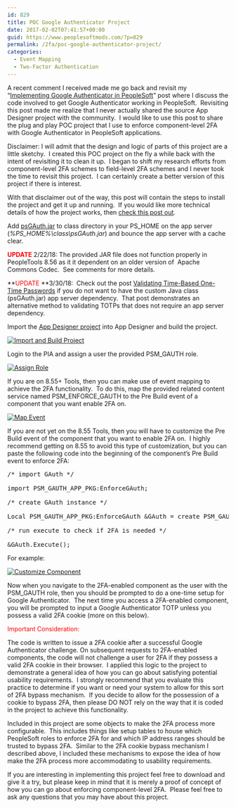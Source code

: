 ```yaml
---
id: 829
title: POC Google Authenticator Project
date: 2017-02-02T07:41:57+00:00
guid: https://www.peoplesoftmods.com/?p=829
permalink: /2fa/poc-google-authenticator-project/
categories:
  - Event Mapping
  - Two-Factor Authentication
---
```

A recent comment I received made me go back and revisit my “[Implementing Google Authenticator in PeopleSoft](https://www.peoplesoftmods.com/2fa/implementing-google-authenticator-in-peoplesoft/)” post where I discuss the code involved to get Google Authenticator working in PeopleSoft.  Revisiting this post made me realize that I never actually shared the source App Designer project with the community.  I would like to use this post to share the plug and play POC project that I use to enforce component-level 2FA with Google Authenticator in PeopleSoft applications.

<!--more-->

Disclaimer: I will admit that the design and logic of parts of this project are a little sketchy.  I created this POC project on the fly a while back with the intent of revisiting it to clean it up.  I began to shift my research efforts from component-level 2FA schemes to field-level 2FA schemes and I never took the time to revisit this project.  I can certainly create a better version of this project if there is interest.

With that disclaimer out of the way, this post will contain the steps to install the project and get it up and running.  If you would like more technical details of how the project works, then [check this post out](https://www.peoplesoftmods.com/2fa/implementing-google-authenticator-in-peoplesoft/).

Add [psGAuth.jar](https://www.peoplesoftmods.com/Development/psGAuth.jar) to class directory in your PS_HOME on the app server (_%PS_HOME%\class\psGAuth.jar_) and bounce the app server with a cache clear.

**<span style="color: #ff0000;">UPDATE</span>** 2/22/18: The provided JAR file does not function properly in PeopleTools 8.56 as it it dependent on an older version of  Apache Commons Codec.  See comments for more details.

**<span style="color: #ff0000;">UPDATE</span> **3/30/18:  Check out the post [Validating Time-Based One-Time Passwords](https://www.peoplesoftmods.com/2fa/validating-time-based-one-time-passwords/) if you do not want to have the custom Java class (psGAuth.jar) app server dependency.  That post demonstrates an alternative method to validating TOTPs that does not require an app server dependency.

Import the [App Designer project](https://www.peoplesoftmods.com/Development/PSM_GAUTH_POC.zip) into App Designer and build the project.

[<img class="alignnone size-full wp-image-830" src="/assets/images/2017/02/1_Import_Build_Project.png" alt="Import and Build Project" width="1039" height="779" srcset="/assets/images/2017/02/1_Import_Build_Project.png 1039w, /assets/images/2017/02/1_Import_Build_Project-300x225.png 300w, /assets/images/2017/02/1_Import_Build_Project-768x576.png 768w, /assets/images/2017/02/1_Import_Build_Project-1024x768.png 1024w, /assets/images/2017/02/1_Import_Build_Project-507x380.png 507w" sizes="(max-width: 1039px) 100vw, 1039px" />](/assets/images/2017/02/1_Import_Build_Project.png)

Login to the PIA and assign a user the provided PSM_GAUTH role.

[<img class="alignnone size-full wp-image-833" src="/assets/images/2017/02/2_Assign_Role.png" alt="Assign Role" width="1039" height="367" srcset="/assets/images/2017/02/2_Assign_Role.png 1039w, /assets/images/2017/02/2_Assign_Role-300x106.png 300w, /assets/images/2017/02/2_Assign_Role-768x271.png 768w, /assets/images/2017/02/2_Assign_Role-1024x362.png 1024w" sizes="(max-width: 1039px) 100vw, 1039px" />](/assets/images/2017/02/2_Assign_Role.png)

If you are on 8.55+ Tools, then you can make use of event mapping to achieve the 2FA functionality.  To do this, map the provided related content service named PSM\_ENFORCE\_GAUTH to the Pre Build event of a component that you want enable 2FA on.

[<img class="alignnone size-full wp-image-834" src="/assets/images/2017/02/3_Map_Event.png" alt="Map Event" width="1039" height="578" srcset="/assets/images/2017/02/3_Map_Event.png 1039w, /assets/images/2017/02/3_Map_Event-300x167.png 300w, /assets/images/2017/02/3_Map_Event-768x427.png 768w, /assets/images/2017/02/3_Map_Event-1024x570.png 1024w, /assets/images/2017/02/3_Map_Event-683x380.png 683w" sizes="(max-width: 1039px) 100vw, 1039px" />](/assets/images/2017/02/3_Map_Event.png)

If you are not yet on the 8.55 Tools, then you will have to customize the Pre Build event of the component that you want to enable 2FA on.  I highly recommend getting on 8.55 to avoid this type of customization, but you can paste the following code into the beginning of the component&#8217;s Pre Build event to enforce 2FA:

<pre>/* import GAuth */

import PSM_GAUTH_APP_PKG:EnforceGAuth;

/* create GAuth instance */

Local PSM_GAUTH_APP_PKG:EnforceGAuth &GAuth = create PSM_GAUTH_APP_PKG:EnforceGAuth();

/* run execute to check if 2FA is needed */

&GAuth.Execute();</pre>

For example:

[<img class="alignnone size-full wp-image-835" src="/assets/images/2017/02/4_Customize_Component.png" alt="Customize Component" width="830" height="221" srcset="/assets/images/2017/02/4_Customize_Component.png 830w, /assets/images/2017/02/4_Customize_Component-300x80.png 300w, /assets/images/2017/02/4_Customize_Component-768x204.png 768w" sizes="(max-width: 830px) 100vw, 830px" />](/assets/images/2017/02/4_Customize_Component.png)

Now when you navigate to the 2FA-enabled component as the user with the PSM_GAUTH role, then you should be prompted to do a one-time setup for Google Authenticator.  The next time you access a 2FA-enabled component, you will be prompted to input a Google Authenticator TOTP unless you possess a valid 2FA cookie (more on this below).

<span style="color: #ff0000;">Important Consideration:</span>

The code is written to issue a 2FA cookie after a successful Google Authenticator challenge. On subsequent requests to 2FA-enabled components, the code will not challenge a user for 2FA if they possess a valid 2FA cookie in their browser.  I applied this logic to the project to demonstrate a general idea of how you can go about satisfying potential usability requirements.  I strongly recommend that you evaluate this practice to determine if you want or need your system to allow for this sort of 2FA bypass mechanism.  If you decide to allow for the possession of a cookie to bypass 2FA, then please DO NOT rely on the way that it is coded in the project to achieve this functionality.

Included in this project are some objects to make the 2FA process more configurable.  This includes things like setup tables to house which PeopleSoft roles to enforce 2FA for and which IP address ranges should be trusted to bypass 2FA.  Similar to the 2FA cookie bypass mechanism I described above, I included these mechanisms to expose the idea of how make the 2FA process more accommodating to usability requirements.

If you are interesting in implementing this project feel free to download and give it a try, but please keep in mind that it is merely a proof of concept of how you can go about enforcing component-level 2FA.  Please feel free to ask any questions that you may have about this project.